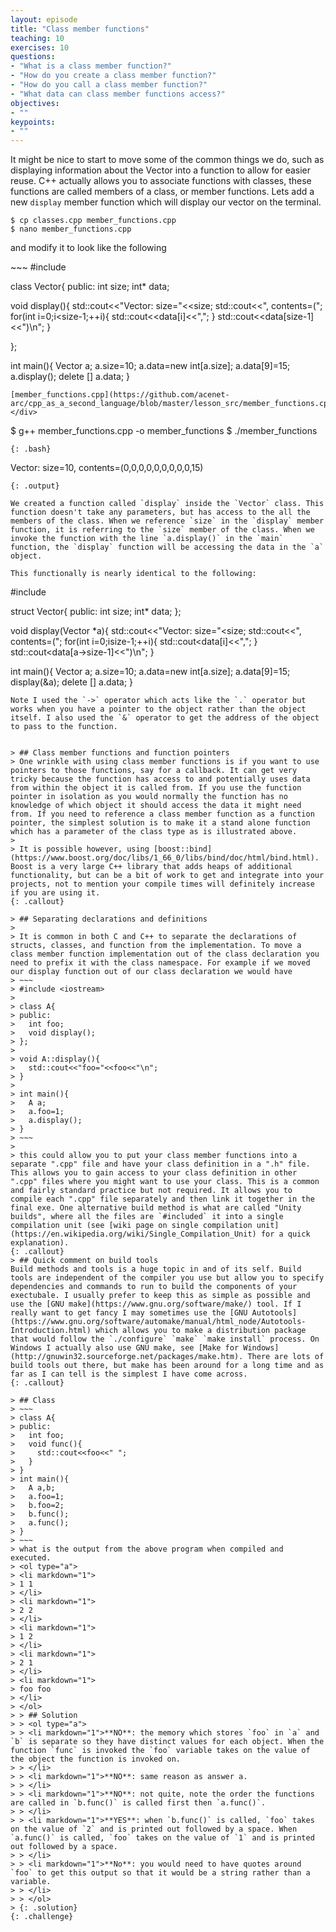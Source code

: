 ```yaml
---
layout: episode
title: "Class member functions"
teaching: 10
exercises: 10
questions:
- "What is a class member function?"
- "How do you create a class member function?"
- "How do you call a class member function?"
- "What data can class member functions access?"
objectives:
- ""
keypoints:
- ""
---
```


It might be nice to start to move some of the common things we do, such as displaying information about the Vector into a function to allow for easier reuse. C++ actually allows you to associate functions with classes, these functions are called members of a class, or member functions. Lets add a new `display` member function which will display our vector on the terminal.

~~~
$ cp classes.cpp member_functions.cpp
$ nano member_functions.cpp
~~~
and modify it to look like the following

<div class="gitfile" markdown="1">
~~~
#include <iostream>

class Vector{
public:
  int size;
  int* data;
  
  void display(){
    std::cout<<"Vector: size="<<size;
    std::cout<<", contents=(";
    for(int i=0;i<size-1;++i){
      std::cout<<data[i]<<",";
    }
    std::cout<<data[size-1]<<")\n";
  }
  
};

int main(){
  Vector a;
  a.size=10;
  a.data=new int[a.size];
  a.data[9]=15;
  a.display();
  delete [] a.data;
}
~~~
[member_functions.cpp](https://github.com/acenet-arc/cpp_as_a_second_language/blob/master/lesson_src/member_functions.cpp)
</div>
~~~
$ g++ member_functions.cpp -o member_functions
$ ./member_functions
~~~
{: .bash}
~~~
Vector: size=10, contents=(0,0,0,0,0,0,0,0,0,15)
~~~
{: .output}

We created a function called `display` inside the `Vector` class. This function doesn't take any parameters, but has access to the all the members of the class. When we reference `size` in the `display` member function, it is referring to the `size` member of the class. When we invoke the function with the line `a.display()` in the `main` function, the `display` function will be accessing the data in the `a` object.

This functionally is nearly identical to the following:

~~~
#include <iostream>

struct Vector{
public:
  int size;
  int* data;
};

void display(Vector *a){
  std::cout<<"Vector: size="<<a->size;
  std::cout<<", contents=(";
  for(int i=0;i<a->size-1;++i){
    std::cout<<a->data[i]<<",";
  }
  std::cout<<a->data[a->size-1]<<")\n";
}

int main(){
  Vector a;
  a.size=10;
  a.data=new int[a.size];
  a.data[9]=15;
  display(&a);
  delete [] a.data;
}
~~~
Note I used the `->` operator which acts like the `.` operator but works when you have a pointer to the object rather than the object itself. I also used the `&` operator to get the address of the object to pass to the function.


> ## Class member functions and function pointers
> One wrinkle with using class member functions is if you want to use pointers to those functions, say for a callback. It can get very tricky because the function has access to and potentially uses data from within the object it is called from. If you use the function pointer in isolation as you would normally the function has no knowledge of which object it should access the data it might need from. If you need to reference a class member function as a function pointer, the simplest solution is to make it a stand alone function which has a parameter of the class type as is illustrated above.
>
> It is possible however, using [boost::bind](https://www.boost.org/doc/libs/1_66_0/libs/bind/doc/html/bind.html). Boost is a very large C++ library that adds heaps of additional functionality, but can be a bit of work to get and integrate into your projects, not to mention your compile times will definitely increase if you are using it.
{: .callout}

> ## Separating declarations and definitions
> 
> It is common in both C and C++ to separate the declarations of structs, classes, and function from the implementation. To move a class member function implementation out of the class declaration you need to prefix it with the class namespace. For example if we moved our display function out of our class declaration we would have
> ~~~
> #include <iostream>
> 
> class A{
> public:
>   int foo;
>   void display();
> };
> 
> void A::display(){
>   std::cout<<"foo="<<foo<<"\n";
> }
> 
> int main(){
>   A a;
>   a.foo=1;
>   a.display();
> }
> ~~~
> 
> this could allow you to put your class member functions into a separate ".cpp" file and have your class definition in a ".h" file. This allows you to gain access to your class definition in other ".cpp" files where you might want to use your class. This is a common and fairly standard practice but not required. It allows you to compile each ".cpp" file separately and then link it together in the final exe. One alternative build method is what are called "Unity builds", where all the files are `#included` it into a single compilation unit (see [wiki page on single compilation unit](https://en.wikipedia.org/wiki/Single_Compilation_Unit) for a quick explanation).
{: .callout}
> ## Quick comment on build tools
Build methods and tools is a huge topic in and of its self. Build tools are independent of the compiler you use but allow you to specify dependencies and commands to run to build the components of your exectubale. I usually prefer to keep this as simple as possible and use the [GNU make](https://www.gnu.org/software/make/) tool. If I really want to get fancy I may sometimes use the [GNU Autotools](https://www.gnu.org/software/automake/manual/html_node/Autotools-Introduction.html) which allows you to make a distribution package that would follow the `./configure` `make` `make install` process. On Windows I actually also use GNU make, see [Make for Windows](http://gnuwin32.sourceforge.net/packages/make.htm). There are lots of build tools out there, but make has been around for a long time and as far as I can tell is the simplest I have come across.
{: .callout}

> ## Class 
> ~~~
> class A{
> public:
>   int foo;
>   void func(){
>     std::cout<<foo<<" ";
>   }
> }
> int main(){
>   A a,b;
>   a.foo=1;
>   b.foo=2;
>   b.func();
>   a.func();
> }
> ~~~
> what is the output from the above program when compiled and executed.
> <ol type="a">
> <li markdown="1">
> 1 1 
> </li>
> <li markdown="1">
> 2 2 
> </li>
> <li markdown="1">
> 1 2 
> </li>
> <li markdown="1">
> 2 1
> </li>
> <li markdown="1">
> foo foo
> </li>
> </ol>
> > ## Solution
> > <ol type="a">
> > <li markdown="1">**NO**: the memory which stores `foo` in `a` and `b` is separate so they have distinct values for each object. When the function `func` is invoked the `foo` variable takes on the value of the object the function is invoked on.
> > </li>
> > <li markdown="1">**NO**: same reason as answer a.
> > </li>
> > <li markdown="1">**NO**: not quite, note the order the functions are called in `b.func()` is called first then `a.func()`.
> > </li>
> > <li markdown="1">**YES**: when `b.func()` is called, `foo` takes on the value of `2` and is printed out followed by a space. When `a.func()` is called, `foo` takes on the value of `1` and is printed out followed by a space.
> > </li>
> > <li markdown="1">**No**: you would need to have quotes around `foo` to get this output so that it would be a string rather than a variable.
> > </li>
> > </ol>
> {: .solution}
{: .challenge}

